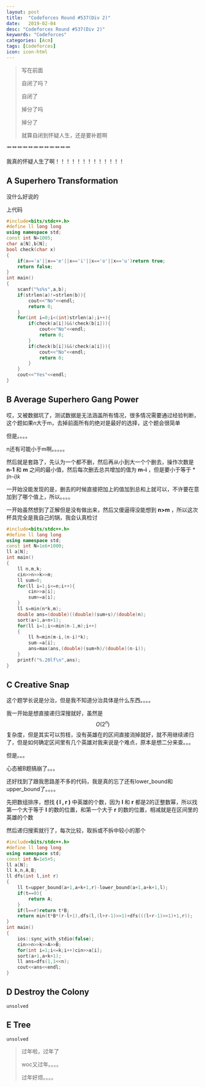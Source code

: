 ```yaml
---
layout: post
title:  "Codeforces Round #537(Div 2)"
date:   2019-02-04
desc: "Codeforces Round #537(Div 2)"
keywords: "Codeforces"
categories: [Acm]
tags: [Codeforces]
icon: icon-html
---
```



>写在前面
>
>自闭了吗？
>
>自闭了
>
>掉分了吗
>
>掉分了
>
>就算自闭到怀疑人生，还是要补题啊


艹艹艹艹艹艹艹艹艹艹艹艹

我真的怀疑人生了啊！！！！！！！！！！！！！

## A Superhero Transformation

没什么好说的

上代码

```c++
#include<bits/stdc++.h>
#define ll long long
using namespace std;
const int N=1005;
char a[N],b[N];
bool check(char x)
{
    if(x=='a'||x=='e'||x=='i'||x=='o'||x=='u')return true;
    return false;
}
int main()
{
    scanf("%s%s",a,b);
    if(strlen(a)!=strlen(b)){
        cout<<"No"<<endl;
        return 0;
    }
    for(int i=0;i<(int)strlen(a);i++){
        if(check(a[i])&&!check(b[i])){
            cout<<"No"<<endl;
            return 0;
        }
        if(check(b[i])&&!check(a[i])){
            cout<<"No"<<endl;
            return 0;
        }
    }
    cout<<"Yes"<<endl;
}
```

## B Average Superhero Gang Power

哎，又被数据坑了，测试数据是无法涵盖所有情况，很多情况需要通过经验判断，这个题如果n大于m，去掉前面所有的绝对是最好的选择，这个题会很简单

但是。。。。

n还有可能小于m啊。。。。。

然后就是套路了，先认为一个都不删，然后再从小到大一个个删去，操作次数是 **n-1** 和 **m** 之间的最小值，然后每次删去总共增加的值为 **m-i** ，但是要小于等于 **(n-i)*k** 

一开始没能发现的是，删去的时候直接把加上的值加到总和上就可以，不许要在意加到了哪个值上，所以。。。。

一开始虽然想到了正解但是没有做出来，然后又傻逼得没能想到 **n>m** ，所以这次杯具完全是我自己的锅，我会认真检讨

```c++
#include<bits/stdc++.h>
#define ll long long
using namespace std;
const int N=1e6+1000;
ll a[N];
int main()
{
    ll n,m,k;
    cin>>n>>k>>m;
    ll sum=0;
    for(ll i=1;i<=n;i++){
        cin>>a[i];
        sum+=a[i];
    }
    ll s=min(n*k,m);
    double ans=(double)((double)(sum+s)/(double)n);
    sort(a+1,a+n+1);
    for(ll i=1;i<=min(n-1,m);i++)
    {
        ll h=min(m-i,(n-i)*k);
        sum-=a[i];
        ans=max(ans,(double)(sum+h)/(double)(n-i));
    }
    printf("%.20lf\n",ans);
}

```

## C Creative Snap

这个题学长说是分治，但是我不知道分治具体是什么东西。。。。

我一开始是想直接递归深搜就好，虽然是$$O({2}^{n})$$复杂度，但是其实可以剪枝，没有英雄在的区间直接消掉就好，就不用继续递归了，但是如何确定区间里有几个英雄对我来说是个难点，原本是想二分来查。。。

但是。。。

心态被B题搞崩了。。。

还好找到了跟我思路差不多的代码，我是真的忘了还有lower_bound和upper_bound了。。。。

先把数组排序，想找 **( l , r )** 中英雄的个数，因为 **l** 和 **r** 都是2的正整数幂，所以找第一个大于等于 **l** 的数的位置，和第一个大于 **r** 的数的位置，相减就是在区间里的英雄的个数

然后递归搜索就行了，每次比较，取拆或不拆中较小的那个

```c++
#include<bits/stdc++.h>
#define ll long long
using namespace std;
const int N=1e5+5;
ll a[N];
ll k,n,A,B;
ll dfs(int l,int r)
{
    ll t=upper_bound(a+1,a+k+1,r)-lower_bound(a+1,a+k+1,l);
    if(t==0){
        return A;
    }
    if(l==r)return t*B;
    return min(t*B*(r-l+1),dfs(l,(l+r-1)>>1)+dfs(((l+r-1)>>1)+1,r));
}
int main()
{
    ios::sync_with_stdio(false);
    cin>>n>>k>>A>>B;
    for(int i=1;i<=k;i++)cin>>a[i];
    sort(a+1,a+k+1);
    ll ans=dfs(1,1<<n);
    cout<<ans<<endl;
}
```

## D Destroy the Colony

    unsolved

## E Tree

    unsolved


>过年啦，过年了
>
>woc又过年。。。。
>
>过年好烦。。。。
